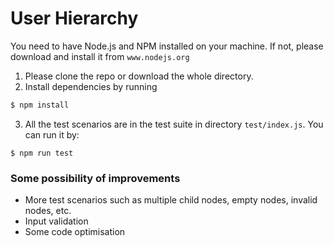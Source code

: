 # User Hierarchy

You need to have Node.js and NPM installed on your machine. If not, please download and install it from ``www.nodejs.org``

1. Please clone the repo or download the whole directory.
2. Install dependencies by running
````bash
$ npm install
````
3. All the test scenarios are in the test suite in directory ``test/index.js``. You can run it by:
````
$ npm run test
````

### Some possibility of improvements
- More test scenarios such as multiple child nodes, empty nodes, invalid nodes, etc.
- Input validation
- Some code optimisation